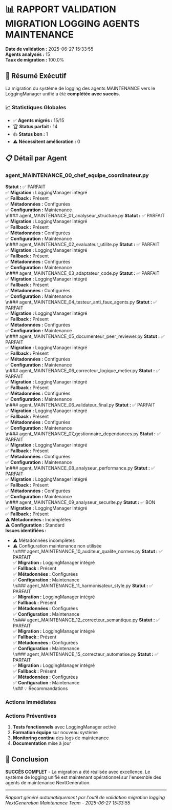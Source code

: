 # 📊 RAPPORT VALIDATION MIGRATION LOGGING AGENTS MAINTENANCE

**Date de validation :** 2025-06-27 15:33:55  
**Agents analysés :** 15  
**Taux de migration :** 100.0%  

## 🎯 Résumé Exécutif

La migration du système de logging des agents MAINTENANCE vers le LoggingManager unifié a été **complétée avec succès**.

### 📈 Statistiques Globales
- ✅ **Agents migrés :** 15/15
- 🏆 **Status parfait :** 14
- 👍 **Status bon :** 1
- ⚠️  **Nécessitent amélioration :** 0

## 📋 Détail par Agent

### agent_MAINTENANCE_00_chef_equipe_coordinateur.py
**Statut :** ✅ PARFAIT  
✅ **Migration :** LoggingManager intégré  
✅ **Fallback :** Présent  
✅ **Métadonnées :** Configurées  
✅ **Configuration :** Maintenance  
\n### agent_MAINTENANCE_01_analyseur_structure.py
**Statut :** ✅ PARFAIT  
✅ **Migration :** LoggingManager intégré  
✅ **Fallback :** Présent  
✅ **Métadonnées :** Configurées  
✅ **Configuration :** Maintenance  
\n### agent_MAINTENANCE_02_evaluateur_utilite.py
**Statut :** ✅ PARFAIT  
✅ **Migration :** LoggingManager intégré  
✅ **Fallback :** Présent  
✅ **Métadonnées :** Configurées  
✅ **Configuration :** Maintenance  
\n### agent_MAINTENANCE_03_adaptateur_code.py
**Statut :** ✅ PARFAIT  
✅ **Migration :** LoggingManager intégré  
✅ **Fallback :** Présent  
✅ **Métadonnées :** Configurées  
✅ **Configuration :** Maintenance  
\n### agent_MAINTENANCE_04_testeur_anti_faux_agents.py
**Statut :** ✅ PARFAIT  
✅ **Migration :** LoggingManager intégré  
✅ **Fallback :** Présent  
✅ **Métadonnées :** Configurées  
✅ **Configuration :** Maintenance  
\n### agent_MAINTENANCE_05_documenteur_peer_reviewer.py
**Statut :** ✅ PARFAIT  
✅ **Migration :** LoggingManager intégré  
✅ **Fallback :** Présent  
✅ **Métadonnées :** Configurées  
✅ **Configuration :** Maintenance  
\n### agent_MAINTENANCE_06_correcteur_logique_metier.py
**Statut :** ✅ PARFAIT  
✅ **Migration :** LoggingManager intégré  
✅ **Fallback :** Présent  
✅ **Métadonnées :** Configurées  
✅ **Configuration :** Maintenance  
\n### agent_MAINTENANCE_06_validateur_final.py
**Statut :** ✅ PARFAIT  
✅ **Migration :** LoggingManager intégré  
✅ **Fallback :** Présent  
✅ **Métadonnées :** Configurées  
✅ **Configuration :** Maintenance  
\n### agent_MAINTENANCE_07_gestionnaire_dependances.py
**Statut :** ✅ PARFAIT  
✅ **Migration :** LoggingManager intégré  
✅ **Fallback :** Présent  
✅ **Métadonnées :** Configurées  
✅ **Configuration :** Maintenance  
\n### agent_MAINTENANCE_08_analyseur_performance.py
**Statut :** ✅ PARFAIT  
✅ **Migration :** LoggingManager intégré  
✅ **Fallback :** Présent  
✅ **Métadonnées :** Configurées  
✅ **Configuration :** Maintenance  
\n### agent_MAINTENANCE_09_analyseur_securite.py
**Statut :** ✅ BON  
✅ **Migration :** LoggingManager intégré  
✅ **Fallback :** Présent  
⚠️  **Métadonnées :** Incomplètes  
⚠️  **Configuration :** Standard  
**Issues identifiées :**  
- ⚠️  Métadonnées incomplètes  
- ⚠️  Configuration maintenance non utilisée  
\n### agent_MAINTENANCE_10_auditeur_qualite_normes.py
**Statut :** ✅ PARFAIT  
✅ **Migration :** LoggingManager intégré  
✅ **Fallback :** Présent  
✅ **Métadonnées :** Configurées  
✅ **Configuration :** Maintenance  
\n### agent_MAINTENANCE_11_harmonisateur_style.py
**Statut :** ✅ PARFAIT  
✅ **Migration :** LoggingManager intégré  
✅ **Fallback :** Présent  
✅ **Métadonnées :** Configurées  
✅ **Configuration :** Maintenance  
\n### agent_MAINTENANCE_12_correcteur_semantique.py
**Statut :** ✅ PARFAIT  
✅ **Migration :** LoggingManager intégré  
✅ **Fallback :** Présent  
✅ **Métadonnées :** Configurées  
✅ **Configuration :** Maintenance  
\n### agent_MAINTENANCE_15_correcteur_automatise.py
**Statut :** ✅ PARFAIT  
✅ **Migration :** LoggingManager intégré  
✅ **Fallback :** Présent  
✅ **Métadonnées :** Configurées  
✅ **Configuration :** Maintenance  
\n## 💡 Recommandations

### Actions Immédiates

### Actions Préventives
1. **Tests fonctionnels** avec LoggingManager activé
2. **Formation équipe** sur nouveau système
3. **Monitoring continu** des logs de maintenance
4. **Documentation** mise à jour

## 🎉 Conclusion

**SUCCÈS COMPLET** - La migration a été réalisée avec excellence. Le système de logging unifié est maintenant opérationnel sur l'ensemble des agents de maintenance NextGeneration.

---
*Rapport généré automatiquement par l'outil de validation migration logging*  
*NextGeneration Maintenance Team - 2025-06-27 15:33:55*
